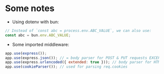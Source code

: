 # Some notes

* Using dotenv with bun:

```js
// Instead of `const abc = process.env.ABC_VALUE`, we can also use: 
const abc = bun.env.ABC_VALUE;
```

* Some imported middleware:

```js
app.use(express());
app.use(express.json()); // = body parser for POST & PUT requests EXCEPT HTML POST FORM
app.use(express.urlencoded({ extended: true })); // body parser for HTML POST FORM
app.use(cookieParser()); // used for parsing req.cookies
```
